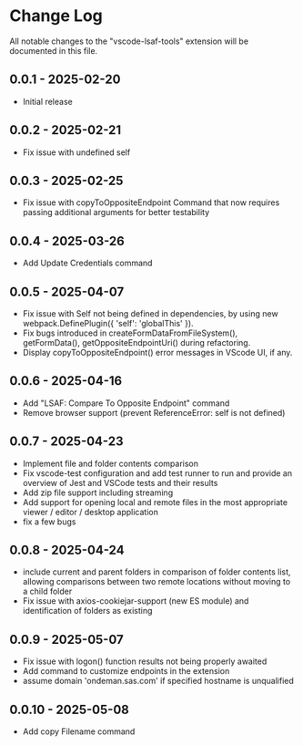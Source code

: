 # Change Log

All notable changes to the "vscode-lsaf-tools" extension will be documented in this file.


##  0.0.1 - 2025-02-20
- Initial release

##  0.0.2 - 2025-02-21
- Fix issue with undefined self

##  0.0.3 - 2025-02-25
- Fix issue with copyToOppositeEndpoint Command that now requires passing additional arguments for better testability

## 0.0.4 - 2025-03-26
- Add Update Credentials command

## 0.0.5 - 2025-04-07
- Fix issue with Self not being defined in dependencies, by using new webpack.DefinePlugin({ 'self': 'globalThis' }).
- Fix bugs introduced in createFormDataFromFileSystem(), getFormData(), getOppositeEndpointUri() during refactoring.
- Display copyToOppositeEndpoint() error messages in VScode UI, if any.

## 0.0.6 - 2025-04-16
- Add "LSAF: Compare To Opposite Endpoint" command
- Remove browser support (prevent ReferenceError: self is not defined)

## 0.0.7 - 2025-04-23
- Implement file and folder contents comparison
- Fix vscode-test configuration and add test runner to run and provide an overview of Jest and VSCode tests and their results
- Add zip file support including streaming
- Add support for opening local and remote files in the most appropriate viewer / editor / desktop application
- fix a few bugs

## 0.0.8 - 2025-04-24
- include current and parent folders in comparison of folder contents list, allowing comparisons between two remote locations without moving to a child folder
- Fix issue with axios-cookiejar-support (new ES module) and identification of folders as existing

## 0.0.9 - 2025-05-07
- Fix issue with logon() function results not being properly awaited
- Add command to customize endpoints in the extension
- assume domain 'ondeman.sas.com' if specified hostname is unqualified

## 0.0.10 - 2025-05-08
- Add copy Filename command
